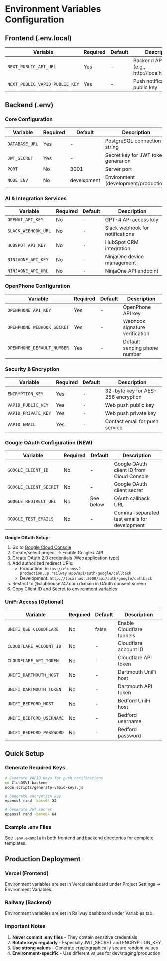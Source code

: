 # Environment Variables Configuration

## Frontend (.env.local)

| Variable | Required | Default | Description |
|----------|----------|---------|-------------|
| `NEXT_PUBLIC_API_URL` | Yes | - | Backend API URL (e.g., http://localhost:3001) |
| `NEXT_PUBLIC_VAPID_PUBLIC_KEY` | Yes | - | Push notification public key |

## Backend (.env)

### Core Configuration

| Variable | Required | Default | Description |
|----------|----------|---------|-------------|
| `DATABASE_URL` | Yes | - | PostgreSQL connection string |
| `JWT_SECRET` | Yes | - | Secret key for JWT token generation |
| `PORT` | No | 3001 | Server port |
| `NODE_ENV` | No | development | Environment (development/production) |

### AI & Integration Services

| Variable | Required | Default | Description |
|----------|----------|---------|-------------|
| `OPENAI_API_KEY` | No | - | GPT-4 API access key |
| `SLACK_WEBHOOK_URL` | No | - | Slack webhook for notifications |
| `HUBSPOT_API_KEY` | No | - | HubSpot CRM integration |
| `NINJAONE_API_KEY` | No | - | NinjaOne device management |
| `NINJAONE_API_URL` | No | - | NinjaOne API endpoint |

### OpenPhone Configuration

| Variable | Required | Default | Description |
|----------|----------|---------|-------------|
| `OPENPHONE_API_KEY` | Yes | - | OpenPhone API key |
| `OPENPHONE_WEBHOOK_SECRET` | Yes | - | Webhook signature verification |
| `OPENPHONE_DEFAULT_NUMBER` | Yes | - | Default sending phone number |

### Security & Encryption

| Variable | Required | Default | Description |
|----------|----------|---------|-------------|
| `ENCRYPTION_KEY` | Yes | - | 32-byte key for AES-256 encryption |
| `VAPID_PUBLIC_KEY` | Yes | - | Web push public key |
| `VAPID_PRIVATE_KEY` | Yes | - | Web push private key |
| `VAPID_EMAIL` | Yes | - | Contact email for push service |

### Google OAuth Configuration (NEW)

| Variable | Required | Default | Description |
|----------|----------|---------|-------------|
| `GOOGLE_CLIENT_ID` | No | - | Google OAuth client ID from Cloud Console |
| `GOOGLE_CLIENT_SECRET` | No | - | Google OAuth client secret |
| `GOOGLE_REDIRECT_URI` | No | See below | OAuth callback URL |
| `GOOGLE_TEST_EMAILS` | No | - | Comma-separated test emails for development |

**Google OAuth Setup:**
1. Go to [Google Cloud Console](https://console.cloud.google.com)
2. Create/select project → Enable Google+ API
3. Create OAuth 2.0 credentials (Web application type)
4. Add authorized redirect URIs:
   - Production: `https://clubosv2-production.up.railway.app/api/auth/google/callback`
   - Development: `http://localhost:3000/api/auth/google/callback`
5. Restrict to @clubhouse247.com domain in OAuth consent screen
6. Copy Client ID and Secret to environment variables

### UniFi Access (Optional)

| Variable | Required | Default | Description |
|----------|----------|---------|-------------|
| `UNIFI_USE_CLOUDFLARE` | No | false | Enable Cloudflare tunnels |
| `CLOUDFLARE_ACCOUNT_ID` | No | - | Cloudflare account ID |
| `CLOUDFLARE_API_TOKEN` | No | - | Cloudflare API token |
| `UNIFI_DARTMOUTH_HOST` | No | - | Dartmouth UniFi host |
| `UNIFI_DARTMOUTH_TOKEN` | No | - | Dartmouth API token |
| `UNIFI_BEDFORD_HOST` | No | - | Bedford UniFi host |
| `UNIFI_BEDFORD_USERNAME` | No | - | Bedford username |
| `UNIFI_BEDFORD_PASSWORD` | No | - | Bedford password |

## Quick Setup

### Generate Required Keys

```bash
# Generate VAPID keys for push notifications
cd ClubOSV1-backend
node scripts/generate-vapid-keys.js

# Generate encryption key
openssl rand -base64 32

# Generate JWT secret
openssl rand -base64 64
```

### Example .env Files

See `.env.example` in both frontend and backend directories for complete templates.

## Production Deployment

### Vercel (Frontend)
Environment variables are set in Vercel dashboard under Project Settings → Environment Variables.

### Railway (Backend)
Environment variables are set in Railway dashboard under Variables tab.

### Important Notes

1. **Never commit .env files** - They contain sensitive credentials
2. **Rotate keys regularly** - Especially JWT_SECRET and ENCRYPTION_KEY
3. **Use strong values** - Generate cryptographically secure random values
4. **Environment-specific** - Use different values for dev/staging/production